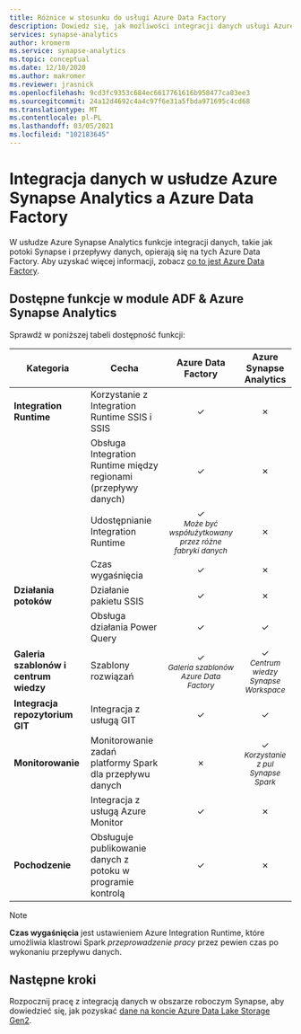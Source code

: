 ```yaml
---
title: Różnice w stosunku do usługi Azure Data Factory
description: Dowiedz się, jak możliwości integracji danych usługi Azure Synapse Analytics różnią się w zależności od Azure Data Factory
services: synapse-analytics
author: kromerm
ms.service: synapse-analytics
ms.topic: conceptual
ms.date: 12/10/2020
ms.author: makromer
ms.reviewer: jrasnick
ms.openlocfilehash: 9cd3fc9353c684ec6617761616b958477ca83ee3
ms.sourcegitcommit: 24a12d4692c4a4c97f6e31a5fbda971695c4cd68
ms.translationtype: MT
ms.contentlocale: pl-PL
ms.lasthandoff: 03/05/2021
ms.locfileid: "102183645"
---
```

# <a name="data-integration-in-azure-synapse-analytics-versus-azure-data-factory"></a>Integracja danych w usłudze Azure Synapse Analytics a Azure Data Factory

W usłudze Azure Synapse Analytics funkcje integracji danych, takie jak potoki Synapse i przepływy danych, opierają się na tych Azure Data Factory. Aby uzyskać więcej informacji, zobacz [co to jest Azure Data Factory](../../data-factory/introduction.md).


## <a name="available-features-in-adf--azure-synapse-analytics"></a>Dostępne funkcje w module ADF & Azure Synapse Analytics

Sprawdź w poniższej tabeli dostępność funkcji:

| Kategoria                 | Cecha    |  Azure Data Factory  | Azure Synapse Analytics |
| ------------------------ | ---------- | :------------------: | :---------------------: |
| **Integration Runtime**  | Korzystanie z Integration Runtime SSIS i SSIS | ✓ | ✗ |
|                          | Obsługa Integration Runtime między regionami (przepływy danych) | ✓ | ✗ |
|                          | Udostępnianie Integration Runtime | ✓<br><small>*Może być współużytkowany przez różne fabryki danych* | ✗ |
|                          | Czas wygaśnięcia | ✓ | ✗ |
| **Działania potoków** | Działanie pakietu SSIS | ✓ | ✗ |
|                          | Obsługa działania Power Query | ✓ | ✓ |
| **Galeria szablonów i centrum wiedzy** | Szablony rozwiązań | ✓<br><small>*Galeria szablonów Azure Data Factory* | ✓<br><small>*Centrum wiedzy Synapse Workspace* |
| **Integracja repozytorium GIT** | Integracja z usługą GIT | ✓ | ✓ |
| **Monitorowanie**           | Monitorowanie zadań platformy Spark dla przepływu danych | ✗ | ✓<br><small>*Korzystanie z pul Synapse Spark* |
|                          | Integracja z usługą Azure Monitor | ✓ | ✗ |
| **Pochodzenie** | Obsługuje publikowanie danych z potoku w programie kontrolą  | ✓ | ✗ |  

> [!Note]
> **Czas wygaśnięcia** jest ustawieniem Azure Integration Runtime, które umożliwia klastrowi Spark *przeprowadzenie pracy* przez pewien czas po wykonaniu przepływu danych.
>


## <a name="next-steps"></a>Następne kroki

Rozpocznij pracę z integracją danych w obszarze roboczym Synapse, aby dowiedzieć się, jak pozyskać [dane na koncie Azure Data Lake Storage Gen2](data-integration-data-lake.md).
